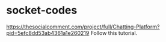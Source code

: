 # socket-codes
https://thesocialcomment.com/project/full/Chatting-Platform?pid=5efc8dd53ab4361a1e260219
Follow this tutorial.
